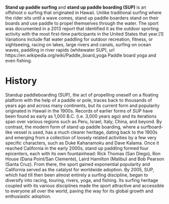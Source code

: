 <!-- This webpage was created for Gymasium Modern Web Design Project  -->


<!DOCTYPE html>
<html lang="en">
  <head>
    <meta charset="utf-8">
    <title> My Page Title </title>
    <link rel="canonical"
          href="//en.wikipedia.org/wiki/Standup_paddleboarding">
  </head>
  <body>
    <p> <strong> Stand up paddle surfing </strong> and <strong> stand up paddle boarding (SUP) </strong> is an offshoot o
      surfing that originated in Hawaii. Unlike traditional surfing where the rider sits until a wave comes, stand up paddle
      boarders stand on their boards and use paddle to propel themselves through the water. The sport was documented in a 2013
      report that identified it as the outdoor
      sporting activity with the most first-time participants in the United States that year.[1] Variations include flat water
      paddling for outdoor recreation, fitness, or sightseeing, racing on lakes, large rivers and canals, surfing on ocean
      waves, paddling in river rapids (whitewater SUP), url https://en.wikipedia.org/wiki/Paddle_board_yoga Paddle board yoga
      and even fishing. 
      </p>
      <h1> History </h1> 
      <p> Standup paddleboarding (SUP), the act of propelling oneself on a floating platform with the help
      of a paddle or pole, traces back to thousands of years ago and across many continents, but its current
      form and popularity originated in Hawaii in the 1900s. Records of earlier forms of SUP have been found
      as early as 1,000 <abbr aria-label="Before Christ">B.C.</abbr> (i.e. 3,000 years ago) and its iterations
      span over various regions such
      as Peru, Israel, Italy, China, and beyond. By contrast, the modern form of stand up paddle
      boarding, where a surfboard-like vessel is used, has a much clearer heritage, dating back to the 1900s
      and emerging from a collection of loosely related activities by a few very specific characters, such
      as Duke Kahanamoku and Dave Kalama. Once it reached California in the early 2000s, stand up
      paddling formed four epicenters, each with its own fountainhead: Rick Thomas (San Diego), Ron House
      (Dana Point/San Clemente), Laird Hamilton (Malibu) and Bob Pearson (Santa Cruz). From there, the
      sport gained exponential popularity and California served as the catalyst for worldwide adoption. 
      By 2005, SUP, which had till then been almost entirely a surfing discipline, began to 
      diversify into racing, touring, rivers, yoga, and fishing. Its surfing heritage coupled
      with its various disciplines made the sport attractive and accessible to everyone all
      over the world, paving the way for its global growth and enthusiastic adoption. </p>

  </body>
</html>
